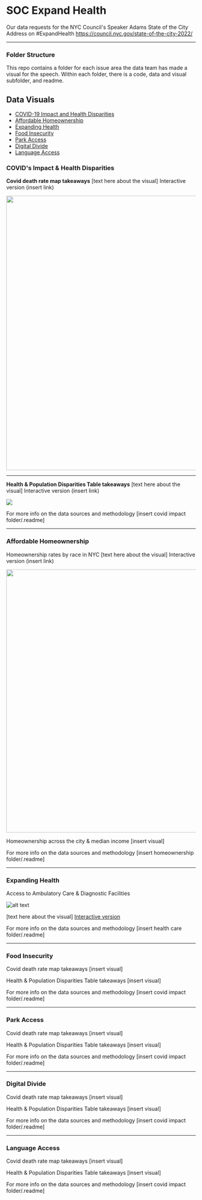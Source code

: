 # SOC Expand Health 
Our data requests for the NYC Council's Speaker Adams State of the City Address on #ExpandHealth https://council.nyc.gov/state-of-the-city-2022/

***   

### Folder Structure
This repo contains a folder for each issue area the data team has made a visual for the speech. Within each folder, there is a  code, data and visual subfolder, and readme.

## Data Visuals

+ [COVID-19 Impact and Health Disparities](https://github.com/NewYorkCityCouncil/SOC_HealthyNYC_2022/edit/master/README.md#covids-impact--health-disparities)
+ [Affordable Homeownership](https://github.com/NewYorkCityCouncil/SOC_HealthyNYC_2022/edit/master/README.md#affordable-homeownership)
+ [Expanding Health](https://github.com/NewYorkCityCouncil/SOC_HealthyNYC_2022/edit/master/README.md#expanding-health)
+ [Food Insecurity]()
+ [Park Access]()
+ [Digital Divide]()
+ [Language Access]()

### COVID's Impact & Health Disparities

**Covid death rate map takeaways**
[text here about the visual] Interactive version (insert link)

<img src="https://newyorkcitycouncil.github.io/Covid_Characteristics/visuals/map_covid.png" width="800" height="730"/>

***  


**Health & Population Disparities Table takeaways**
[text here about the visual] Interactive version (insert link)

<img src="https://newyorkcitycouncil.github.io/Covid_Characteristics/visuals/Covid_Plot_nocolor.png"/>
                                                                                                                              
                                                                                                                           
For more info on the data sources and methodology [insert covid impact folder/.readme] 

***

### Affordable Homeownership

Homeownership rates by race in NYC
[text here about the visual] Interactive version (insert link)

<img src="https://newyorkcitycouncil.github.io/SOC_HealthyNYC_2022/housing_affordability/visual/Home%20Ownership%20Rate%20by%20Race%20Ethnicity.png" width="800" height="700">

Homeownership across the city & median income
[insert visual]

For more info on the data sources and methodology [insert homeownership folder/.readme]

***

### Expanding Health 

Access to Ambulatory Care & Diagnostic Facilities

![alt text](https://newyorkcitycouncil.github.io/SOC_HealthyNYC_2022/health_care/visual/NYC_Health_Access.png)

[text here about the visual] [Interactive version](https://newyorkcitycouncil.github.io/SOC_HealthyNYC_2022/health_care/visual/)

For more info on the data sources and methodology [insert health care folder/.readme]

***  


### Food Insecurity

Covid death rate map takeaways
[insert visual]

Health & Population Disparities Table takeaways
[insert visual]

For more info on the data sources and methodology [insert covid impact folder/.readme]

***  


### Park Access

Covid death rate map takeaways
[insert visual]

Health & Population Disparities Table takeaways
[insert visual]

For more info on the data sources and methodology [insert covid impact folder/.readme]

***  



### Digital Divide

Covid death rate map takeaways
[insert visual]

Health & Population Disparities Table takeaways
[insert visual]

For more info on the data sources and methodology [insert covid impact folder/.readme]

***  



### Language Access

Covid death rate map takeaways
[insert visual]

Health & Population Disparities Table takeaways
[insert visual]

For more info on the data sources and methodology [insert covid impact folder/.readme]




